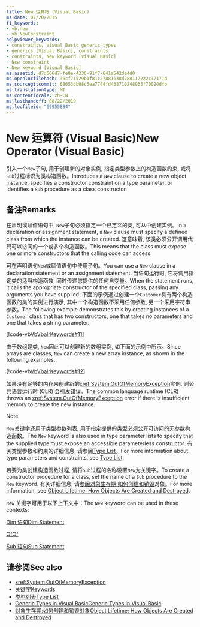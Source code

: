 ```yaml
---
title: New 运算符 (Visual Basic)
ms.date: 07/20/2015
f1_keywords:
- vb.new
- vb.NewConstraint
helpviewer_keywords:
- constraints, Visual Basic generic types
- generics [Visual Basic], constraints
- constraints, New keyword [Visual Basic]
- New constraint
- New keyword [Visual Basic]
ms.assetid: d7d566d7-fe0e-4336-91f7-641a542de4d0
ms.openlocfilehash: 36cf71529b1f81c27881638d788117222c37171d
ms.sourcegitcommit: 68653db98c5ea7744fd438710248935f70020dfb
ms.translationtype: MT
ms.contentlocale: zh-CN
ms.lasthandoff: 08/22/2019
ms.locfileid: "69955884"
---
```

# <a name="new-operator-visual-basic"></a><span data-ttu-id="a66db-102">New 运算符 (Visual Basic)</span><span class="sxs-lookup"><span data-stu-id="a66db-102">New Operator (Visual Basic)</span></span>
<span data-ttu-id="a66db-103">引入一个`New`子句, 用于创建新的对象实例, 指定类型参数上的构造函数约束, 或将`Sub`过程标识为类构造函数。</span><span class="sxs-lookup"><span data-stu-id="a66db-103">Introduces a `New` clause to create a new object instance, specifies a constructor constraint on a type parameter, or identifies a `Sub` procedure as a class constructor.</span></span>  
  
## <a name="remarks"></a><span data-ttu-id="a66db-104">备注</span><span class="sxs-lookup"><span data-stu-id="a66db-104">Remarks</span></span>  
 <span data-ttu-id="a66db-105">在声明或赋值语句中, `New`子句必须指定一个已定义的类, 可从中创建实例。</span><span class="sxs-lookup"><span data-stu-id="a66db-105">In a declaration or assignment statement, a `New` clause must specify a defined class from which the instance can be created.</span></span> <span data-ttu-id="a66db-106">这意味着, 该类必须公开调用代码可以访问的一个或多个构造函数。</span><span class="sxs-lookup"><span data-stu-id="a66db-106">This means that the class must expose one or more constructors that the calling code can access.</span></span>  
  
 <span data-ttu-id="a66db-107">可在声明语句`New`或赋值语句中使用子句。</span><span class="sxs-lookup"><span data-stu-id="a66db-107">You can use a `New` clause in a declaration statement or an assignment statement.</span></span> <span data-ttu-id="a66db-108">当语句运行时, 它将调用指定类的适当构造函数, 同时传递您提供的任何自变量。</span><span class="sxs-lookup"><span data-stu-id="a66db-108">When the statement runs, it calls the appropriate constructor of the specified class, passing any arguments you have supplied.</span></span> <span data-ttu-id="a66db-109">下面的示例通过创建一个`Customer`具有两个构造函数的类的实例进行演示, 其中一个构造函数不采用任何参数, 另一个采用字符串参数。</span><span class="sxs-lookup"><span data-stu-id="a66db-109">The following example demonstrates this by creating instances of a `Customer` class that has two constructors, one that takes no parameters and one that takes a string parameter.</span></span>  
  
 [!code-vb[VbVbalrKeywords#11](~/samples/snippets/visualbasic/VS_Snippets_VBCSharp/VbVbalrKeywords/VB/Class6.vb#11)]  
  
 <span data-ttu-id="a66db-110">由于数组是类, `New`因此可以创建新的数组实例, 如下面的示例中所示。</span><span class="sxs-lookup"><span data-stu-id="a66db-110">Since arrays are classes, `New` can create a new array instance, as shown in the following examples.</span></span>  
  
 [!code-vb[VbVbalrKeywords#12](~/samples/snippets/visualbasic/VS_Snippets_VBCSharp/VbVbalrKeywords/VB/Class6.vb#12)]  
  
 <span data-ttu-id="a66db-111">如果没有足够的内存来创建新的<xref:System.OutOfMemoryException>实例, 则公共语言运行时 (CLR) 会引发错误。</span><span class="sxs-lookup"><span data-stu-id="a66db-111">The common language runtime (CLR) throws an <xref:System.OutOfMemoryException> error if there is insufficient memory to create the new instance.</span></span>  
  
> [!NOTE]
> <span data-ttu-id="a66db-112">`New`关键字还用于类型参数列表, 用于指定提供的类型必须公开可访问的无参数构造函数。</span><span class="sxs-lookup"><span data-stu-id="a66db-112">The `New` keyword is also used in type parameter lists to specify that the supplied type must expose an accessible parameterless constructor.</span></span> <span data-ttu-id="a66db-113">有关类型参数和约束的详细信息, 请参阅[Type List](../../../visual-basic/language-reference/statements/type-list.md)。</span><span class="sxs-lookup"><span data-stu-id="a66db-113">For more information about type parameters and constraints, see [Type List](../../../visual-basic/language-reference/statements/type-list.md).</span></span>  
  
 <span data-ttu-id="a66db-114">若要为类创建构造函数过程, 请将`Sub`过程的名称设置`New`为关键字。</span><span class="sxs-lookup"><span data-stu-id="a66db-114">To create a constructor procedure for a class, set the name of a `Sub` procedure to the `New` keyword.</span></span> <span data-ttu-id="a66db-115">有关详细信息, 请[参阅对象生存期:如何创建和销毁](../../../visual-basic/programming-guide/language-features/objects-and-classes/object-lifetime-how-objects-are-created-and-destroyed.md)对象。</span><span class="sxs-lookup"><span data-stu-id="a66db-115">For more information, see [Object Lifetime: How Objects Are Created and Destroyed](../../../visual-basic/programming-guide/language-features/objects-and-classes/object-lifetime-how-objects-are-created-and-destroyed.md).</span></span>  
  
 <span data-ttu-id="a66db-116">`New` 关键字可用于以下上下文中：</span><span class="sxs-lookup"><span data-stu-id="a66db-116">The `New` keyword can be used in these contexts:</span></span>  
  
 [<span data-ttu-id="a66db-117">Dim 语句</span><span class="sxs-lookup"><span data-stu-id="a66db-117">Dim Statement</span></span>](../../../visual-basic/language-reference/statements/dim-statement.md)  
  
 [<span data-ttu-id="a66db-118">Of</span><span class="sxs-lookup"><span data-stu-id="a66db-118">Of</span></span>](../../../visual-basic/language-reference/statements/of-clause.md)  
  
 [<span data-ttu-id="a66db-119">Sub 语句</span><span class="sxs-lookup"><span data-stu-id="a66db-119">Sub Statement</span></span>](../../../visual-basic/language-reference/statements/sub-statement.md)  
  
## <a name="see-also"></a><span data-ttu-id="a66db-120">请参阅</span><span class="sxs-lookup"><span data-stu-id="a66db-120">See also</span></span>

- <xref:System.OutOfMemoryException>
- [<span data-ttu-id="a66db-121">关键字</span><span class="sxs-lookup"><span data-stu-id="a66db-121">Keywords</span></span>](../../../visual-basic/language-reference/keywords/index.md)
- [<span data-ttu-id="a66db-122">类型列表</span><span class="sxs-lookup"><span data-stu-id="a66db-122">Type List</span></span>](../../../visual-basic/language-reference/statements/type-list.md)
- [<span data-ttu-id="a66db-123">Generic Types in Visual Basic</span><span class="sxs-lookup"><span data-stu-id="a66db-123">Generic Types in Visual Basic</span></span>](../../../visual-basic/programming-guide/language-features/data-types/generic-types.md)
- [<span data-ttu-id="a66db-124">对象生存期:如何创建和销毁对象</span><span class="sxs-lookup"><span data-stu-id="a66db-124">Object Lifetime: How Objects Are Created and Destroyed</span></span>](../../../visual-basic/programming-guide/language-features/objects-and-classes/object-lifetime-how-objects-are-created-and-destroyed.md)
